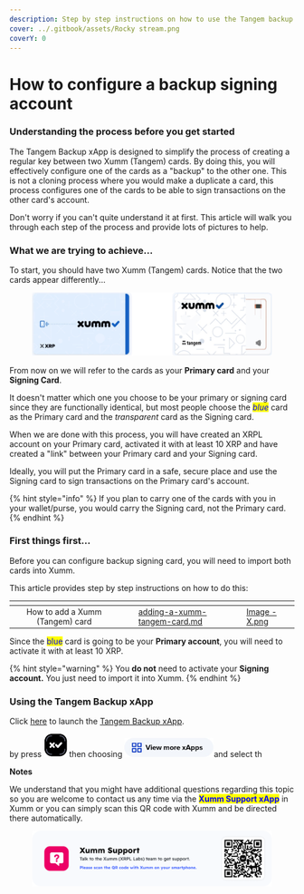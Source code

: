 ```yaml
---
description: Step by step instructions on how to use the Tangem backup xApp
cover: ../.gitbook/assets/Rocky stream.png
coverY: 0
---
```


# How to configure a backup signing account

### **Understanding the process before you get started**

The Tangem Backup xApp is designed to simplify the process of creating a regular key between two Xumm (Tangem) cards. By doing this, you will effectively configure one of the cards as a "backup" to the other one. This is not a cloning process where you would make a duplicate a card, this process configures one of the cards to be able to sign transactions on the other card's account.

Don't worry if you can't quite understand it at first. This article will walk you through each step of the process and provide lots of pictures to help.&#x20;

### What we are trying to achieve...

To start, you should have two Xumm (Tangem) cards. Notice that the two cards appear differently...

<figure><img src="../.gitbook/assets/Xumm Tangem card -3.png" alt=""><figcaption></figcaption></figure>

From now on we will refer to the cards as your **Primary card** and your **Signing Card**.&#x20;

It doesn't matter which one you choose to be your primary or signing card since they are functionally identical, but most people choose the _<mark style="color:blue;">blue</mark>_ card as the Primary card and the _transparent_ card as the Signing card.

When we are done with this process, you will have created an XRPL account on your Primary card, activated it with at least 10 XRP and have created a "link" between your Primary card and your Signing card.

Ideally, you will put the Primary card in a safe, secure place and use the Signing card to sign transactions on the Primary card's account.

{% hint style="info" %}
If you plan to carry one of the cards with you in your wallet/purse, you would carry the Signing card, not the Primary card.
{% endhint %}

### First things first...

Before you can configure backup signing card, you will need to import both cards into Xumm.

This article provides step by step instructions on how to do this:

<table data-view="cards"><thead><tr><th align="center"></th><th data-hidden></th><th data-hidden></th><th data-hidden data-card-target data-type="content-ref"></th><th data-hidden data-card-cover data-type="files"></th></tr></thead><tbody><tr><td align="center">How to add a Xumm (Tangem) card</td><td></td><td></td><td><a href="../getting-started-with-xumm/your-first-xrp-ledger-account/adding-a-xumm-tangem-card.md">adding-a-xumm-tangem-card.md</a></td><td><a href="../.gitbook/assets/Image - X.png">Image - X.png</a></td></tr></tbody></table>

Since the <mark style="color:blue;">blue</mark> card is going to be your **Primary account**, you will need to activate it with at least 10 XRP.&#x20;

{% hint style="warning" %}
You **do not** need to activate your **Signing account.** You just need to import it into Xumm.
{% endhint %}

### Using the Tangem Backup xApp

Click [here](https://xumm.app/detect/xapp:xumm.tangem-backup) to launch the [Tangem Backup xApp](https://xumm.app/detect/xapp:xumm.tangem-backup).



by press <img src="../.gitbook/assets/image (5).png" alt="" data-size="line"> then choosing <img src="../.gitbook/assets/image (1).png" alt="" data-size="line">and select th







**Notes**

We understand that you might have additional questions regarding this topic so you are welcome to contact us any time via the <mark style="color:blue;">**Xumm Support xApp**</mark> in Xumm or you can simply scan this QR code with Xumm and be directed there automatically.

<figure><img src="../.gitbook/assets/Support banner Xumm.png" alt=""><figcaption></figcaption></figure>
